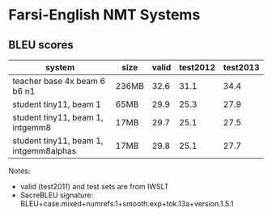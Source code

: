 # Farsi-English NMT Systems

## BLEU scores

| system                                  |  size | valid|test2012|test2013|
| ----------------------------------------| ----- | ---- | ------ | ------ |
| teacher base 4x beam 6 b6 n1            | 236MB | 32.6 |   31.1 |  34.4  |
| student tiny11, beam 1                  |  65MB | 29.9 |   25.3 |  27.9  |
| student tiny11, beam 1, intgemm8        |  17MB | 29.7 |   25.1 |  27.5  |
| student tiny11, beam 1, intgemm8alphas  |  17MB | 29.8 |   25.1 |  27.7  |

Notes: 
 - valid (test2011) and test sets are from IWSLT
 - SacreBLEU signature: BLEU+case.mixed+numrefs.1+smooth.exp+tok.13a+version.1.5.1
